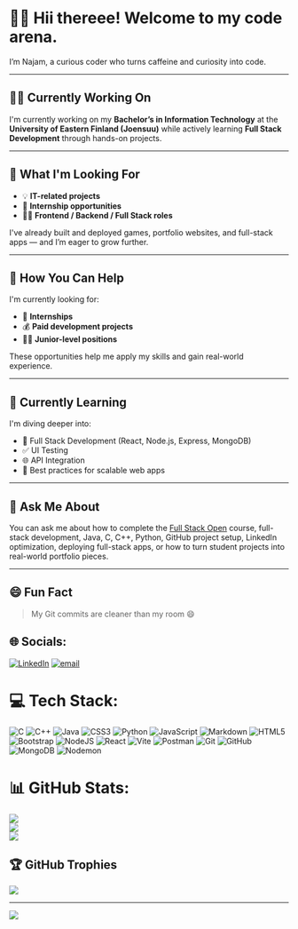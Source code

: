 # 👨‍💻 Hii thereee! Welcome to my code arena.
I’m Najam, a curious coder who turns caffeine and curiosity into code.

---

## 👨‍🎓 Currently Working On

I'm currently working on my **Bachelor’s in Information Technology** at the **University of Eastern Finland (Joensuu)** while actively learning **Full Stack Development** through hands-on projects.

---

## 🤝 What I'm Looking For

- 💡 **IT-related projects**
- 💼 **Internship opportunities**
- 🧑‍💻 **Frontend / Backend / Full Stack roles**

I've already built and deployed games, portfolio websites, and full-stack apps — and I’m eager to grow further.

---

## 🚀 How You Can Help

I'm currently looking for:
- 🧩 **Internships**
- 💰 **Paid development projects**
- 🧑‍🎓 **Junior-level positions**

These opportunities help me apply my skills and gain real-world experience.

---

## 🌱 Currently Learning

I'm diving deeper into:
- 🔧 Full Stack Development (React, Node.js, Express, MongoDB)
- ✅ UI Testing
- 🌐 API Integration
- 🧠 Best practices for scalable web apps

---

## 💬 Ask Me About

You can ask me about how to complete the [Full Stack Open](https://fullstackopen.com/en/) course, full-stack development, Java, C, C++, Python, GitHub project setup, LinkedIn optimization, deploying full-stack apps, or how to turn student projects into real-world portfolio pieces.

---

## 😄 Fun Fact

> My Git commits are cleaner than my room 😄

## 🌐 Socials:
[![LinkedIn](https://img.shields.io/badge/LinkedIn-%230077B5.svg?logo=linkedin&logoColor=white)](https://linkedin.com/in/najam-ul-hassan-indie-web-developer) [![email](https://img.shields.io/badge/Email-D14836?logo=gmail&logoColor=white)](mailto:connect.najam@gmail.com) 

# 💻 Tech Stack:
![C](https://img.shields.io/badge/c-%2300599C.svg?style=for-the-badge&logo=c&logoColor=white) ![C++](https://img.shields.io/badge/c++-%2300599C.svg?style=for-the-badge&logo=c%2B%2B&logoColor=white) ![Java](https://img.shields.io/badge/java-%23ED8B00.svg?style=for-the-badge&logo=openjdk&logoColor=white) ![CSS3](https://img.shields.io/badge/css3-%231572B6.svg?style=for-the-badge&logo=css3&logoColor=white) ![Python](https://img.shields.io/badge/python-3670A0?style=for-the-badge&logo=python&logoColor=ffdd54) ![JavaScript](https://img.shields.io/badge/javascript-%23323330.svg?style=for-the-badge&logo=javascript&logoColor=%23F7DF1E) ![Markdown](https://img.shields.io/badge/markdown-%23000000.svg?style=for-the-badge&logo=markdown&logoColor=white) ![HTML5](https://img.shields.io/badge/html5-%23E34F26.svg?style=for-the-badge&logo=html5&logoColor=white) ![Bootstrap](https://img.shields.io/badge/bootstrap-%238511FA.svg?style=for-the-badge&logo=bootstrap&logoColor=white) ![NodeJS](https://img.shields.io/badge/node.js-6DA55F?style=for-the-badge&logo=node.js&logoColor=white) ![React](https://img.shields.io/badge/react-%2320232a.svg?style=for-the-badge&logo=react&logoColor=%2361DAFB) ![Vite](https://img.shields.io/badge/vite-%23646CFF.svg?style=for-the-badge&logo=vite&logoColor=white) ![Postman](https://img.shields.io/badge/Postman-FF6C37?style=for-the-badge&logo=postman&logoColor=white) ![Git](https://img.shields.io/badge/git-%23F05033.svg?style=for-the-badge&logo=git&logoColor=white) ![GitHub](https://img.shields.io/badge/github-%23121011.svg?style=for-the-badge&logo=github&logoColor=white) ![MongoDB](https://img.shields.io/badge/MongoDB-%234ea94b.svg?style=for-the-badge&logo=mongodb&logoColor=white) ![Nodemon](https://img.shields.io/badge/NODEMON-%23323330.svg?style=for-the-badge&logo=nodemon&logoColor=%BBDEAD)
# 📊 GitHub Stats:
![](https://github-readme-stats.vercel.app/api?username=Najam-Hassan-Kazmi&theme=dark&hide_border=false&include_all_commits=true&count_private=true)<br/>
![](https://nirzak-streak-stats.vercel.app/?user=Najam-Hassan-Kazmi&theme=dark&hide_border=false)<br/>
![](https://github-readme-stats.vercel.app/api/top-langs/?username=Najam-Hassan-Kazmi&theme=dark&hide_border=false&include_all_commits=true&count_private=true&layout=compact)

## 🏆 GitHub Trophies
![](https://github-profile-trophy.vercel.app/?username=Najam-Hassan-Kazmi&theme=radical&no-frame=false&no-bg=false&margin-w=4)

---
[![](https://visitcount.itsvg.in/api?id=Najam-Hassan-Kazmi&icon=0&color=0)](https://visitcount.itsvg.in)

<!-- Proudly created with GPRM ( https://gprm.itsvg.in ) -->
